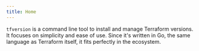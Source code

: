 ```yaml
---
title: Home
---
```


`tfversion` is a command line tool to install and manage Terraform versions.
It focuses on simplicity and ease of use.
Since it's written in Go, the same language as Terraform itself, it fits perfectly in the ecosystem.
